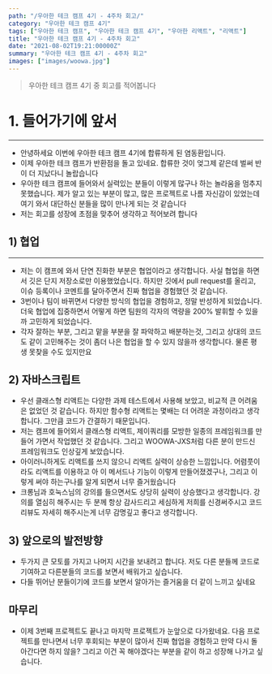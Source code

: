 ```yaml
---
path: "/우아한 테크 캠프 4기 - 4주차 회고/"
category: "우아한 테크 캠프 4기"
tags: ["우아한 테크 캠프", "우아한 테크 캠프 4기", "우아한 리액트", "리액트"]
title: "우아한 테크 캠프 4기 - 4주차 회고"
date: "2021-08-02T19:21:00000Z"
summary: "우아한 테크 캠프 4기 - 4주차 회고"
images: ["images/woowa.jpg"]
---
```








> 우아한 테크 캠프 4기 중 회고를 적어봅니다

# 1. 들어가기에 앞서

---

* 안녕하세요 이번에 우아한 테크 캠프 4기에 합류하게 된 염동환입니다.
* 이제 우아한 테크 캠프가 반환점을 돌고 있네요. 합류한 것이 엊그제 같은데 벌써 반이 더 지났다니 놀랍습니다
* 우아한 테크 캠프에 들어와서 실력있는 분들이 이렇게 많구나 하는 놀라움을 멈추지 못했습니다. 제가 알고 있는 부분이 많고, 많은 프로젝트로 나름 자신감이 있었는데 여기 와서 대단하신 분들을 많이 만나게 되는 것 같습니다
* 저는 회고를 성장에 초점을 맞추어 생각하고 적어보려 합니다


## 1) 협업

---

*  저는 이 캠프에 와서 단연 진화한 부분은 협업이라고 생각합니다. 사실 협업을 하면서 깃은 단지 저장소로만 이용했었습니다. 하지만 깃에서 pull request를 올리고, 이슈 등록이나 코멘트를 달아주면서 진짜 협업을 경험했던 것 같습니다.
*  3번이나 팀이 바뀌면서 다양한 방식의 협업을 경험하고, 정말 반성하게 되었습니다. 더욱 협업에 집중하면서 어떻게 하면 팀원의 각자의 역량을 200% 발휘할 수 있을까 고민하게 되었습니다.
*  각자 잘하는 부분, 그리고 맡을 부분을 잘 파악하고 배분하는것, 그리고 상대의 코드도 같이 고민해주는 것이 좀더 나은 협업을 할 수 있지 않을까 생각합니다. 물론 평생 못찾을 수도 있지만요
  



## 2) 자바스크립트

* 우선 클래스형 리액트는 다양한 과제 테스트에서 사용해 보았고, 비교적 큰 어려움은 없었던 것 같습니다. 하지만 함수형 리액트는 몇배는 더 어려운 과정이라고 생각합니다. 그만큼 코드가 간결하기 때문입니다.
* 저는 캠프에 들어외서 클래스형 리액트, 제이쿼리를 모방한 일종의 프레임워크를 만들어 가면서 작업했던 것 같습니다. 그리고 WOOWA-JXS처럼 다른 분이 만드신 프레임워크도 인상깊게 보았습니다.
* 아이러니하게도 리액트를 쓰지 않으니 리액트 실력이 상승한 느낌입니다. 어렴풋이라도 리액트를 이용하고 아 이 메서드나 기능이 이렇게 만들어졌겠구나, 그리고 이렇게 써야 하는구나를 알게 되면서 너무 즐거웠습니다
* 크롱님과 호눅스님의 강의를 들으면서도 상당히 실력이 상승했다고 생각합니다. 강의를 열심히 해주시는 두 분께 항상 감사드리고 세심하게 저희를 신경써주시고 코드리뷰도 자세히 해주시는게 너무 감명깊고 좋다고 생각합니다.


## 3) 앞으로의 발전방향
* 두가지 큰 모토를 가지고 나머지 시간을 보내려고 합니다. 저도 다른 분들께 코드로 기여하고 다른분들의 코드를 보면서 배워가고 싶습니다.
* 다들 뛰어난 분들이기에 코드를 보면서 알아가는 즐거움을 더 같이 느끼고 싶네요


## 마무리
* 이제 3번째 프로젝트도 끝나고 마지막 프로젝트가 눈앞으로 다가왔네요. 다음 프로젝트를 만나면서 너무 후회되는 부분이 많아서 진짜 협업을 경험하고 만약 다시 돌아간다면 하지 않을? 그리고 이건 꼭 해야겠다는 부분을 같이 하고 성장해 나가고 싶습니다.
